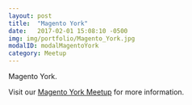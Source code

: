 ```yaml
---
layout: post
title:  "Magento York"
date:   2017-02-01 15:08:10 -0500
img: img/portfolio/Magento_York.jpg
modalID: modalMagentoYork
category: Meetup
---
```

Magento York.

Visit our [Magento York Meetup][magento-york-meetup-link] for more information.

[magento-york-meetup-link]: https://www.meetup.com/MagentoYork/